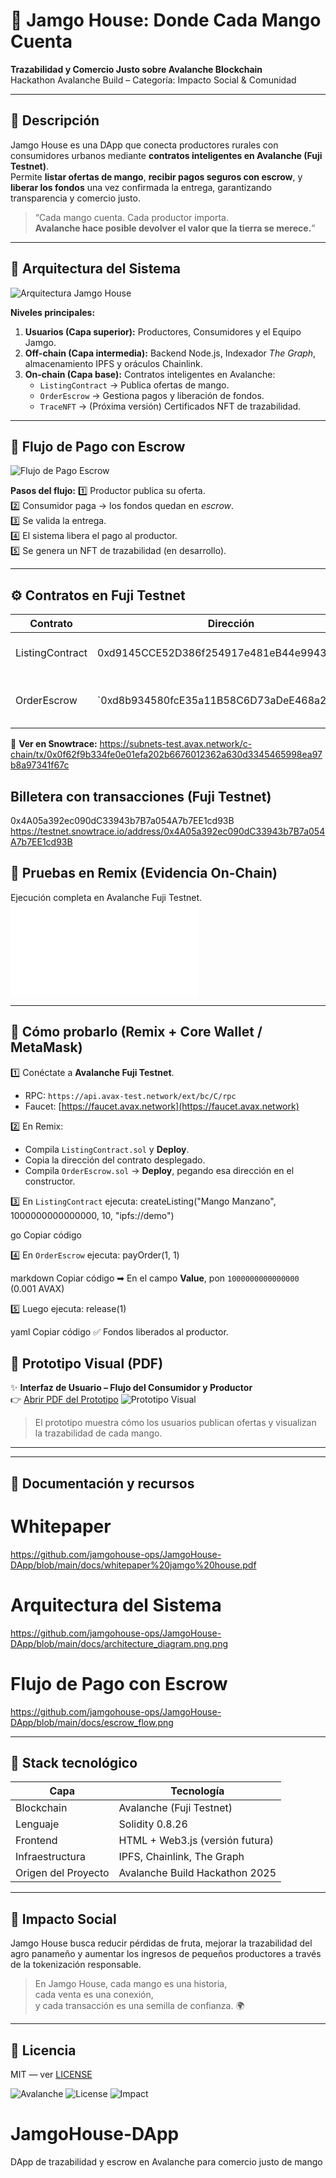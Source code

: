 # 🥭 Jamgo House: Donde Cada Mango Cuenta  
**Trazabilidad y Comercio Justo sobre Avalanche Blockchain**  
Hackathon Avalanche Build – Categoría: Impacto Social & Comunidad  

---

## 🚀 Descripción
Jamgo House es una DApp que conecta productores rurales con consumidores urbanos mediante **contratos inteligentes en Avalanche (Fuji Testnet)**.  
Permite **listar ofertas de mango**, **recibir pagos seguros con escrow**, y **liberar los fondos** una vez confirmada la entrega, garantizando transparencia y comercio justo.

> “Cada mango cuenta. Cada productor importa.  
> **Avalanche hace posible devolver el valor que la tierra se merece.**”

---

## 🧱 Arquitectura del Sistema
![Arquitectura Jamgo House](docs/architecture_diagram.png.png)

**Niveles principales:**
1. **Usuarios (Capa superior):** Productores, Consumidores y el Equipo Jamgo.  
2. **Off-chain (Capa intermedia):** Backend Node.js, Indexador *The Graph*, almacenamiento IPFS y oráculos Chainlink.  
3. **On-chain (Capa base):** Contratos inteligentes en Avalanche:  
   - `ListingContract` → Publica ofertas de mango.  
   - `OrderEscrow` → Gestiona pagos y liberación de fondos.  
   - `TraceNFT` → (Próxima versión) Certificados NFT de trazabilidad.

---

## 💸 Flujo de Pago con Escrow
![Flujo de Pago Escrow](docs/escrow_flow.png)

**Pasos del flujo:**
1️⃣ Productor publica su oferta.  
2️⃣ Consumidor paga → los fondos quedan en *escrow*.  
3️⃣ Se valida la entrega.  
4️⃣ El sistema libera el pago al productor.  
5️⃣ Se genera un NFT de trazabilidad (en desarrollo).

---

## ⚙️ Contratos en Fuji Testnet

| Contrato | Dirección | Descripción |
|-----------|------------|-------------|
| ListingContract | 0xd9145CCE52D386f254917e481eB44e9943F39138 | Publicación de ofertas de mango |
| OrderEscrow | `0xd8b934580fcE35a11B58C6D73aDeE468a2833fa8| Administración de pagos y fondos en escrow |


🔗 **Ver en Snowtrace:** 
https://subnets-test.avax.network/c-chain/tx/0x0f62f9b334fe0e01efa202b6676012362a630d3345465998ea97b8a97341f67c

## Billetera con transacciones (Fuji Testnet)
0x4A05a392ec090dC33943b7B7a054A7b7EE1cd93B
https://testnet.snowtrace.io/address/0x4A05a392ec090dC33943b7B7a054A7b7EE1cd93B

## 🧪 Pruebas en Remix (Evidencia On-Chain)
Ejecución completa en Avalanche Fuji Testnet.
![Pruebas en Remix Jamgo House](docs/screenshots.pdf)


---

## 🧪 Cómo probarlo (Remix + Core Wallet / MetaMask)

1️⃣ Conéctate a **Avalanche Fuji Testnet**.  
   - RPC: `https://api.avax-test.network/ext/bc/C/rpc`  
   - Faucet: [https://faucet.avax.network](https://faucet.avax.network)

2️⃣ En Remix:  
   - Compila `ListingContract.sol` y **Deploy**.  
   - Copia la dirección del contrato desplegado.  
   - Compila `OrderEscrow.sol` → **Deploy**, pegando esa dirección en el constructor.  

3️⃣ En `ListingContract` ejecuta:
createListing("Mango Manzano", 1000000000000000, 10, "ipfs://demo")

go
Copiar código

4️⃣ En `OrderEscrow` ejecuta:
payOrder(1, 1)

markdown
Copiar código
➡ En el campo **Value**, pon `1000000000000000` (0.001 AVAX)

5️⃣ Luego ejecuta:
release(1)

yaml
Copiar código
✅ Fondos liberados al productor.  

## 📱 Prototipo Visual (PDF)
✨ **Interfaz de Usuario – Flujo del Consumidor y Productor**  
👉 [Abrir PDF del Prototipo](docs/Diseño%20Visual%20%20UX%20(Prototipo).pdf)
![Prototipo Visual](docs/Interfaz.png)


> El prototipo muestra cómo los usuarios publican ofertas y visualizan la trazabilidad de cada mango.

---

---

## 📄 Documentación y recursos
# Whitepaper
https://github.com/jamgohouse-ops/JamgoHouse-DApp/blob/main/docs/whitepaper%20jamgo%20house.pdf

# Arquitectura del Sistema
https://github.com/jamgohouse-ops/JamgoHouse-DApp/blob/main/docs/architecture_diagram.png.png

# Flujo de Pago con Escrow
https://github.com/jamgohouse-ops/JamgoHouse-DApp/blob/main/docs/escrow_flow.png

---

## 🧰 Stack tecnológico

| Capa | Tecnología |
|------|-------------|
| Blockchain | Avalanche (Fuji Testnet) |
| Lenguaje | Solidity 0.8.26 |
| Frontend | HTML + Web3.js (versión futura) |
| Infraestructura | IPFS, Chainlink, The Graph |
| Origen del Proyecto | Avalanche Build Hackathon 2025 |

---

## 🌱 Impacto Social
Jamgo House busca reducir pérdidas de fruta, mejorar la trazabilidad del agro panameño y aumentar los ingresos de pequeños productores a través de la tokenización responsable.  

> En Jamgo House, cada mango es una historia,  
> cada venta es una conexión,  
> y cada transacción es una semilla de confianza. 🌍

---

## 📜 Licencia
MIT — ver [LICENSE](LICENSE)

![Avalanche](https://img.shields.io/badge/Built%20on-Avalanche-red)
![License](https://img.shields.io/badge/License-MIT-green)
![Impact](https://img.shields.io/badge/Impact-Social%20%26%20Comunidad-brightgreen)
# JamgoHouse-DApp
DApp de trazabilidad y escrow en Avalanche para comercio justo de mango

